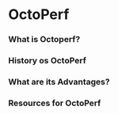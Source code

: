 # OctoPerf

### What is Octoperf?

### History os OctoPerf

### What are its Advantages?



 ### Resources for OctoPerf

